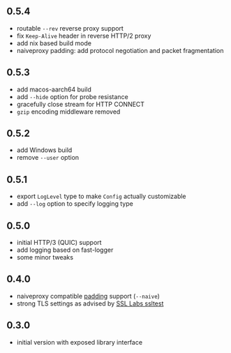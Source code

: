 ## 0.5.4

- routable `--rev` reverse proxy support
- fix `Keep-Alive` header in reverse HTTP/2 proxy
- add nix based build mode
- naiveproxy padding: add protocol negotiation and packet fragmentation 

## 0.5.3

- add macos-aarch64 build
- add `--hide` option for probe resistance
- gracefully close stream for HTTP CONNECT
- `gzip` encoding middleware removed

## 0.5.2

- add Windows build
- remove `--user` option

## 0.5.1

- export `LogLevel` type to make `Config` actually customizable
- add `--log` option to specify logging type

## 0.5.0

- initial HTTP/3 (QUIC) support
- add logging based on fast-logger
- some minor tweaks

## 0.4.0

- naiveproxy compatible [padding](https://github.com/klzgrad/naiveproxy/#padding-protocol-an-informal-specification) support (`--naive`)
- strong TLS settings as advised by [SSL Labs ssltest](https://www.ssllabs.com/ssltest)

## 0.3.0

- initial version with exposed library interface

